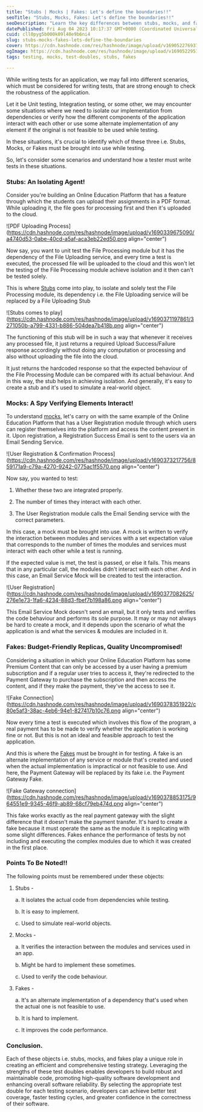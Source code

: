 ```yaml
---
title: "Stubs | Mocks | Fakes: Let's define the boundaries!!"
seoTitle: "Stubs, Mocks, Fakes: Let's define the boundaries!!"
seoDescription: "Learn the key differences between stubs, mocks, and fakes in software testing. Understand their roles and how to use them effectively for better test code."
datePublished: Fri Aug 04 2023 10:17:37 GMT+0000 (Coordinated Universal Time)
cuid: cll0pyg5b000k09l40e9b6ni4
slug: stubs-mocks-fakes-lets-define-the-boundaries
cover: https://cdn.hashnode.com/res/hashnode/image/upload/v1690522769373/bc39f114-94c5-47b2-9b2d-d897eccadfb7.png
ogImage: https://cdn.hashnode.com/res/hashnode/image/upload/v1690522951950/94829c8e-d278-40eb-b604-f4e598de8079.png
tags: testing, mocks, test-doubles, stubs, fakes

---
```


While writing tests for an application, we may fall into different scenarios, which must be considered for writing tests, that are strong enough to check the robustness of the application.

Let it be Unit testing, Integration testing, or some other, we may encounter some situations where we need to isolate our implementation from dependencies or verify how the different components of the application interact with each other or use some alternate implementation of any element if the original is not feasible to be used while testing.

In these situations, it's crucial to identify which of these three i.e. Stubs, Mocks, or Fakes must be brought into use while testing.

So, let's consider some scenarios and understand how a tester must write tests in these situations.

### Stubs: An Isolating Agent!

Consider you're building an Online Education Platform that has a feature through which the students can upload their assignments in a PDF format. While uploading it, the file goes for processing first and then it's uploaded to the cloud.

![PDF Uploading Process](https://cdn.hashnode.com/res/hashnode/image/upload/v1690339675090/a4740d53-0abe-40cd-a5af-aca3eb22ed50.png align="center")

Now say, you want to unit test the File Processing module but it has the dependency of the File Uploading service, and every time a test is executed, the processed file will be uploaded to the cloud and this won't let the testing of the File Processing module achieve isolation and it then can't be tested solely.

This is where [Stubs](https://learn.microsoft.com/en-us/visualstudio/test/using-stubs-to-isolate-parts-of-your-application-from-each-other-for-unit-testing?view=vs-2022&tabs=csharp) come into play, to isolate and solely test the File Processing module, its dependency i.e. the File Uploading service will be replaced by a File Uploading Stub

![Stubs comes to play](https://cdn.hashnode.com/res/hashnode/image/upload/v1690371197861/3271050b-a799-4331-b886-504dea7b418b.png align="center")

The functioning of this stub will be in such a way that whenever it receives any processed file, it just returns a required Upload Success/Failure response accordingly without doing any computation or processing and also without uploading the file into the cloud.

It just returns the hardcoded response so that the expected behaviour of the File Processing Module can be compared with its actual behaviour. And in this way, the stub helps in achieving isolation. And generally, it's easy to create a stub and it's used to simulate a real-world object.

### Mocks: A Spy Verifying Elements Interact!

To understand [mocks](https://en.wikipedia.org/wiki/Mock_object), let's carry on with the same example of the Online Education Platform that has a User Registration module through which users can register themselves into the platform and access the content present in it. Upon registration, a Registration Success Email is sent to the users via an Email Sending Service.

![User Registration & Confirmation Process](https://cdn.hashnode.com/res/hashnode/image/upload/v1690373217756/859171a9-c79a-4270-9242-0775ac1f5570.png align="center")

Now say, you wanted to test:

1. Whether these two are integrated properly.
    
2. The number of times they interact with each other.
    
3. The User Registration module calls the Email Sending service with the correct parameters.
    

In this case, a mock must be brought into use. A mock is written to verify the interaction between modules and services with a set expectation value that corresponds to the number of times the modules and services must interact with each other while a test is running.

If the expected value is met, the test is passed, or else it fails. This means that in any particular call, the modules didn't interact with each other. And in this case, an Email Service Mock will be created to test the interaction.

![User Registration](https://cdn.hashnode.com/res/hashnode/image/upload/v1690377082625/276e1e73-1fa6-4234-88d3-fbef7b198a86.png align="center")

This Email Service Mock doesn't send an email, but it only tests and verifies the code behaviour and performs its sole purpose. It may or may not always be hard to create a mock, and it depends upon the scenario of what the application is and what the services & modules are included in it.

### Fakes: Budget-Friendly Replicas, Quality Uncompromised!

Considering a situation in which your Online Education Platform has some Premium Content that can only be accessed by a user having a premium subscription and if a regular user tries to access it, they're redirected to the Payment Gateway to purchase the subscription and then access the content, and if they make the payment, they've the access to see it.

![Fake Connection](https://cdn.hashnode.com/res/hashnode/image/upload/v1690378351922/c80e5af3-38ac-4eb6-94e1-827417b10c76.png align="center")

Now every time a test is executed which involves this flow of the program, a real payment has to be made to verify whether the application is working fine or not. But this is not an ideal and feasible approach to test the application.

And this is where the [Fakes](https://canro91.github.io/2021/05/24/WhatAreFakesInTesting/) must be brought in for testing. A fake is an alternate implementation of any service or module that's created and used when the actual implementation is impractical or not feasible to use. And here, the Payment Gateway will be replaced by its fake i.e. the Payment Gateway Fake.

![Fake Gateway connection](https://cdn.hashnode.com/res/hashnode/image/upload/v1690378853175/964551e9-9345-46f9-ab89-68cf79eb474d.png align="center")

This fake works exactly as the real payment gateway with the slight difference that it doesn't make the payment transfer. It's hard to create a fake because it must operate the same as the module it is replicating with some slight differences. Fakes enhance the performance of tests by not including and executing the complex modules due to which it was created in the first place.

### Points To Be Noted!!

The following points must be remembered under these objects:

1. Stubs -
    
    a. It isolates the actual code from dependencies while testing.
    
    b. It is easy to implement.
    
    c. Used to simulate real-world objects.
    
2. Mocks -
    
    a. It verifies the interaction between the modules and services used in an app.
    
    b. Might be hard to implement these sometimes.
    
    c. Used to verify the code behaviour.
    
3. Fakes -
    
    a. It's an alternate implementation of a dependency that's used when the actual one is not feasible to use.
    
    b. It is hard to implement.
    
    c. It improves the code performance.
    

### Conclusion.

Each of these objects i.e. stubs, mocks, and fakes play a unique role in creating an efficient and comprehensive testing strategy. Leveraging the strengths of these test doubles enables developers to build robust and maintainable code, promoting high-quality software development and enhancing overall software reliability. By selecting the appropriate test double for each testing scenario, developers can achieve better test coverage, faster testing cycles, and greater confidence in the correctness of their software.